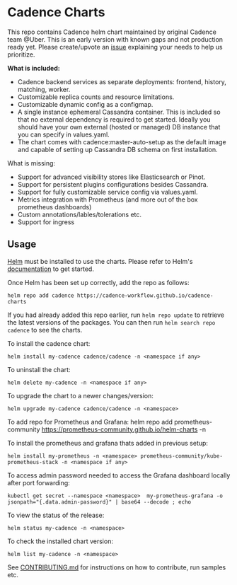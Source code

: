 # Cadence Charts

This repo contains Cadence helm chart maintained by original Cadence team @Uber.
This is an early version with known gaps and not production ready yet. 
Please create/upvote an [issue]([url](https://github.com/uber/cadence-charts/issues)) explaining your needs to help us prioritize.

**What is included:**
- Cadence backend services as separate deployments: frontend, history, matching, worker.
- Customizable replica counts and resource limitations.
- Customizable dynamic config as a configmap.
- A single instance ephemeral Cassandra container. This is included so that no external dependency is required to get started. Ideally you should have your own external (hosted or managed) DB instance that you can specify in values.yaml.
- The chart comes with cadence:master-auto-setup as the default image and capable of setting up Cassandra DB schema on first installation.


What is missing:
- Support for advanced visibility stores like Elasticsearch or Pinot.
- Support for persistent plugins configurations besides Cassandra.
- Support for fully customizable service config via values.yaml.
- Metrics integration with Prometheus (and more out of the box prometheus dashboards)
- Custom annotations/lables/tolerations etc.
- Support for ingress

## Usage

[Helm](https://helm.sh) must be installed to use the charts.  Please refer to
Helm's [documentation](https://helm.sh/docs) to get started.

Once Helm has been set up correctly, add the repo as follows:

```
helm repo add cadence https://cadence-workflow.github.io/cadence-charts
```

If you had already added this repo earlier, run `helm repo update` to retrieve
the latest versions of the packages.  You can then run `helm search repo
cadence` to see the charts.

To install the cadence chart:

    helm install my-cadence cadence/cadence -n <namespace if any>

To uninstall the chart:

    helm delete my-cadence -n <namespace if any>

To upgrade the chart to a newer changes/version:

    helm upgrade my-cadence cadence/cadence -n <namespace>

To add repo for Prometheus and Grafana:
    helm repo add prometheus-community https://prometheus-community.github.io/helm-charts -n <namespace if any>

To install the prometheus and grafana thats added in previous setup:

    helm install my-prometheus -n <namespace> prometheus-community/kube-prometheus-stack -n <namespace if any>    

To access admin password needed to access the Grafana dashboard locally after port forwarding:

    kubectl get secret --namespace <namespace>  my-prometheus-grafana -o jsonpath="{.data.admin-password}" | base64 --decode ; echo

To view the status of the release:

    helm status my-cadence -n <namespace>

To check the installed chart version:

    helm list my-cadence -n <namespace>

See [CONTRIBUTING.md](CONTRIBUTING.md) for instructions on how to contribute, run samples etc.
